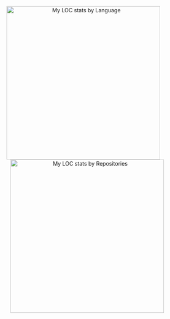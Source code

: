 <p align="center">
  <img src="https://api.githubtrends.io/user/svg/PantheraNestah/langs?time_range=one_year&loc_metric=changed&theme=bright_lights" alt="My LOC stats by Language" width="400" style="margin-right: 20px;" />
  <img src="https://api.githubtrends.io/user/svg/PantheraNestah/repos?time_range=one_year&loc_metric=changed&theme=synthwaves" alt="My LOC stats by Repositories" width="400" />
</p>

<!--
![My LOC stats by Language](https://api.githubtrends.io/user/svg/PantheraNestah/langs?time_range=one_year&loc_metric=changed&theme=bright_lights) ![My LOC stats by Repositories](https://api.githubtrends.io/user/svg/PantheraNestah/repos?time_range=one_year&loc_metric=changed&theme=synthwaves)
-->
<!--
**PantheraNestah/PantheraNestah** is a ✨ _special_ ✨ repository because its `README.md` (this file) appears on your GitHub profile.

Here are some ideas to get you started:

- 🔭 I’m currently working on ...
- 🌱 I’m currently learning ...
- 👯 I’m looking to collaborate on ...
- 🤔 I’m looking for help with ...
- 💬 Ask me about ...
- 📫 How to reach me: ...
- 😄 Pronouns: ...
- ⚡ Fun fact: ...
-->
